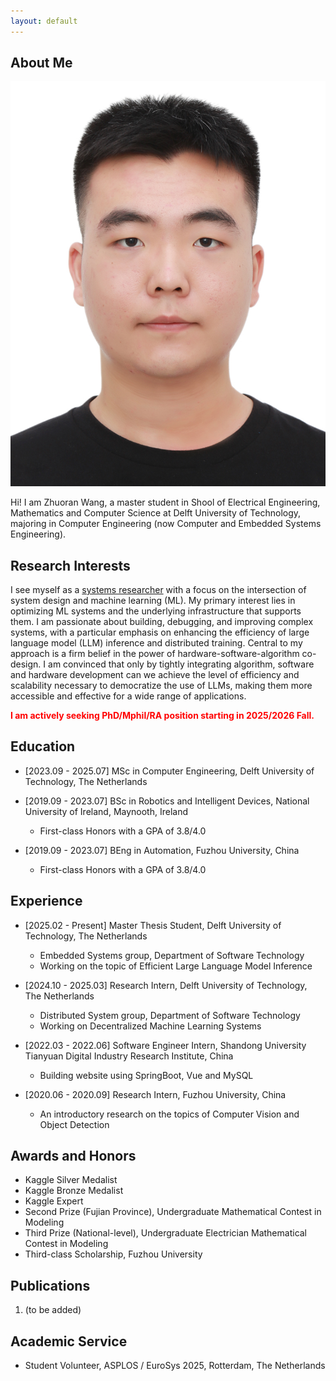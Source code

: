 ```yaml
---
layout: default
---
```


## About Me


<img class="profile-picture" src="personal photo.jpg">

Hi! I am Zhuoran Wang, a master student in Shool of Electrical Engineering, Mathematics and Computer Science at Delft University of Technology, majoring in Computer Engineering (now Computer and Embedded Systems Engineering).




## Research Interests

I see myself as a [systems researcher](https://www.usenix.org/publications/login-logout/november-2013-login-logout/night-watch) with a focus on the intersection of system design and machine learning (ML). My primary interest lies in optimizing ML systems and the underlying infrastructure that supports them. I am passionate about building, debugging, and improving complex systems, with a particular emphasis on enhancing the efficiency of large language model (LLM) inference and distributed training. Central to my approach is a firm belief in the power of hardware-software-algorithm co-design. I am convinced that only by tightly integrating algorithm, software and hardware development can we achieve the level of efficiency and scalability necessary to democratize the use of LLMs, making them more accessible and effective for a wide range of applications.

<span style="color: red;">**I am actively seeking PhD/Mphil/RA position starting in 2025/2026 Fall.**</span>

## Education
- [2023.09 - 2025.07] MSc in Computer Engineering, Delft University of Technology, The Netherlands

- [2019.09 - 2023.07] BSc in Robotics and Intelligent Devices, National University of Ireland, Maynooth, Ireland
  - First-class Honors with a GPA of 3.8/4.0

- [2019.09 - 2023.07] BEng in Automation, Fuzhou University, China
  - First-class Honors with a GPA of 3.8/4.0


## Experience

- [2025.02 - Present] Master Thesis Student, Delft University of Technology, The Netherlands
  - Embedded Systems group, Department of Software Technology
  - Working on the topic of Efficient Large Language Model Inference

- [2024.10 - 2025.03] Research Intern, Delft University of Technology, The Netherlands
  - Distributed System group, Department of Software Technology
  - Working on Decentralized Machine Learning Systems
  
- [2022.03 - 2022.06] Software Engineer Intern, Shandong University Tianyuan Digital Industry Research Institute, China
  - Building website using SpringBoot, Vue and MySQL

- [2020.06 - 2020.09] Research Intern, Fuzhou University, China
  - An introductory research on the topics of Computer Vision and Object Detection

## Awards and Honors

- Kaggle Silver Medalist
- Kaggle Bronze Medalist
- Kaggle Expert
- Second Prize (Fujian Province), Undergraduate Mathematical Contest in Modeling 
- Third Prize (National-level), Undergraduate Electrician Mathematical Contest in Modeling
- Third-class Scholarship, Fuzhou University

## Publications

1. (to be added)


## Academic Service
- Student Volunteer, ASPLOS / EuroSys 2025, Rotterdam, The Netherlands

